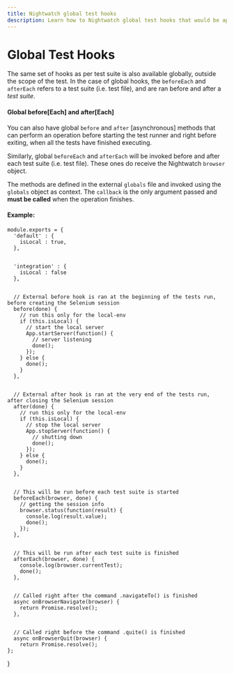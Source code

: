 ```yaml
---
title: Nightwatch global test hooks 
description: Learn how to Nightwatch global test hooks that would be applicable to the entire test suite.
---
```



<div class="page-header"><h1>Global Test Hooks</h1></div>

The same set of hooks as per test suite is also available globally, outside the scope of the test. In the case of global hooks, the `beforeEach` and `afterEach` refers to a test suite (i.e. test file), and are ran before and after a _test suite_.

#### Global before[Each] and after[Each]

You can also have global `before` and `after` [asynchronous] methods that can perform an operation before starting the test runner and right before exiting, when all the tests have finished executing.

Similarly, global `beforeEach` and `afterEach` will be invoked before and after each test suite (i.e. test file). These ones do receive the Nightwatch `browser` object.

The methods are defined in the external `globals` file and invoked using the `globals` object as context. The `callback` is the only argument passed and **must be called** when the operation finishes.

#### Example:
<div class="sample-test"><pre class="line-numbers"><code class="language-javascript">module.exports = {
  'default' : {
    isLocal : true,
  },
  <br>
  'integration' : {
    isLocal : false
  },
  <br>
  // External before hook is ran at the beginning of the tests run, before creating the Selenium session
  before(done) {
    // run this only for the local-env
    if (this.isLocal) {
      // start the local server
      App.startServer(function() {
        // server listening
        done();
      });
    } else {
      done();
    }
  },
  <br>
  // External after hook is ran at the very end of the tests run, after closing the Selenium session
  after(done) {
    // run this only for the local-env
    if (this.isLocal) {
      // stop the local server
      App.stopServer(function() {
        // shutting down
        done();
      });
    } else {
      done();
    }
  },
  <br>
  // This will be run before each test suite is started
  beforeEach(browser, done) {
    // getting the session info
    browser.status(function(result) {
      console.log(result.value);
      done();
    });
  },
  <br>
  // This will be run after each test suite is finished
  afterEach(browser, done) {
    console.log(browser.currentTest);
    done();
  },
  <br>
  // Called right after the command .navigateTo() is finished
  async onBrowserNavigate(browser) {
    return Promise.resolve();
  },
  <br>
  // Called right before the command .quite() is finished
  async onBrowserQuit(browser) {
    return Promise.resolve();
};</code></pre></div>
  }

